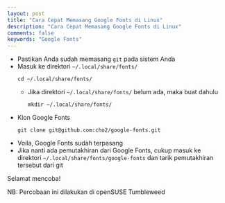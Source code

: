 ```yaml
---
layout: post
title: "Cara Cepat Memasang Google Fonts di Linux"
description: "Cara Cepat Memasang Google Fonts di Linux"
comments: false
keywords: "Google Fonts"
---
```


* Pastikan Anda sudah memasang `git` pada sistem Anda
* Masuk ke direktori `~/.local/share/fonts/`
  ```
  cd ~/.local/share/fonts/
  ```
    * Jika direktori `~/.local/share/fonts/` belum ada, maka buat dahulu
        ```
        mkdir ~/.local/share/fonts/
        ```
* Klon Google Fonts
  ```
  git clone git@github.com:cho2/google-fonts.git
  ```
* Voila, Google Fonts sudah terpasang
* Jika nanti ada pemutakhiran dari Google Fonts, cukup masuk ke direktori `~/.local/share/fonts/google-fonts` dan tarik pemutakhiran tersebut dari git

Selamat mencoba!

NB: Percobaan ini dilakukan di openSUSE Tumbleweed